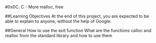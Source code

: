 #0x0C. C - More malloc, free

##Learning Objectives
At the end of this project, you are expected to be able to explain to anyone, without the help of Google:

##General
How to use the exit function
What are the functions calloc and realloc from the standard library and how to use them
